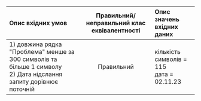 |Опис вхідних умов|Правильний/неправильний клас еквівалентності|Опис значень вхідних даних|
|:-----|:-----:|:-----|
|1) довжина рядка "Проблема" менше за 300 символів та більше 1 символу <br> 2) Дата нідслання запиту дорівнює поточній <br>|Правильний|кількість символів = 115 <br> дата = 02.11.23|
